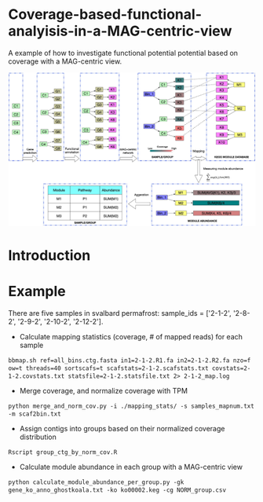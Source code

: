 # Coverage-based-functional-analyisis-in-a-MAG-centric-view
A example of how to investigate functional potential potential based on coverage with a MAG-centric view.

![Workflow](./img/functional_analyisis_demo.jpg)

# Introduction

# Example
There are five samples in svalbard permafrost: sample_ids = ['2-1-2', '2-8-2', '2-9-2', '2-10-2', '2-12-2'].


* Calculate mapping statistics (coverage, # of mapped reads) for each sample

```
bbmap.sh ref=all_bins.ctg.fasta in1=2-1-2.R1.fa in2=2-1-2.R2.fa nzo=f ow=t threads=40 sortscafs=t scafstats=2-1-2.scafstats.txt covstats=2-1-2.covstats.txt statsfile=2-1-2.statsfile.txt 2> 2-1-2_map.log
```

* Merge coverage, and normalize coverage with TPM

```
python merge_and_norm_cov.py -i ./mapping_stats/ -s samples_mapnum.txt -m scaf2bin.txt
```

* Assign contigs into groups based on their normalized coverage distribution
```
Rscript group_ctg_by_norm_cov.R
```

* Calculate module abundance in each group with a MAG-centric view

```
python calculate_module_abundance_per_group.py -gk gene_ko_anno_ghostkoala.txt -ko ko00002.keg -cg NORM_group.csv
```
